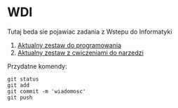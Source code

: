# WDI
Tutaj beda sie pojawiac zadania z Wstepu do Informatyki

1. [Aktualny zestaw do programowania](https://home.agh.edu.pl/~pawljmlo/didactics/intro/2022/7)
2. [Aktualny zestaw z cwiczeniami do narzedzi](https://home.agh.edu.pl/~pawljmlo/didactics/intro/2022/6)

Przydatne komendy:

```
git status
git add
git commit -m 'wiadomosc'
git push
```
